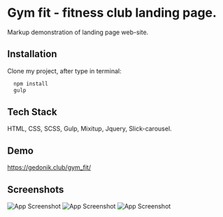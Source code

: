 
# Gym fit - fitness club landing page.

Markup demonstration of landing page web-site.


## Installation

Clone my project, after type in terminal:

```bash
  npm install 
  gulp
```

## Tech Stack

HTML, CSS, SCSS, Gulp, Mixitup, Jquery, Slick-carousel.

## Demo

https://gedonik.club/gym_fit/

## Screenshots

![App Screenshot](https://i.postimg.cc/Kv6b65Jf/gymfit1.jpg)
![App Screenshot](https://i.postimg.cc/Kv6b65Jf/gymfit1.jpg)
![App Screenshot](https://i.postimg.cc/Kv6b65Jf/gymfit1.jpg)

